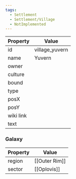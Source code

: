 ```yaml
---
tags:
  - Settlement
  - Settlement/Village
  - NotImplemented
---
```


| Property  | Value          |
| --------- | -------------- |
| id        | village_yuvern |
| name      | Yuvern         |
| owner     |                |
| culture   |                |
| bound     |                |
| type      |                |
| posX      |                |
| posY      |                |
| wiki link |                |
| text      |                |

### Galaxy
| Property | Value         |
| -------- | ------------- |
| region   | [[Outer Rim]] |
| sector   | [[Oplovis]]   |
